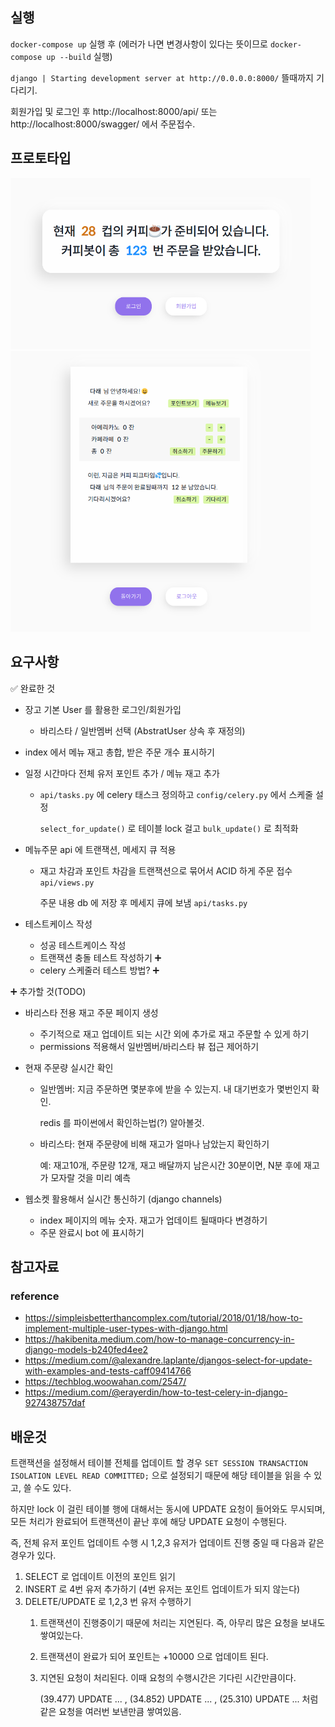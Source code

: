 ## 실행
`docker-compose up` 실행 후 (에러가 나면 변경사항이 있다는 뜻이므로 `docker-compose up --build` 실행)

`django | Starting development server at http://0.0.0.0:8000/` 뜰때까지 기다리기.

회원가입 및 로그인 후 http://localhost:8000/api/ 또는 http://localhost:8000/swagger/ 에서 주문접수.

## 프로토타입 

<img src="img/index.png" width="480px">
<img src="img/bot.png" width="480px">

## 요구사항

✅️ 완료한 것

* 장고 기본 User 를 활용한 로그인/회원가입 
  * 바리스타 / 일반멤버 선택 (AbstratUser 상속 후 재정의)
* index 에서 메뉴 재고 총합, 받은 주문 개수 표시하기 
* 일정 시간마다 전체 유저 포인트 추가 / 메뉴 재고 추가
  * `api/tasks.py` 에 celery 태스크 정의하고 `config/celery.py` 에서 스케줄 설정
    
    `select_for_update()` 로 테이블 lock 걸고 `bulk_update()` 로 최적화 
    
* 메뉴주문 api 에 트랜잭션, 메세지 큐 적용 
  * 재고 차감과 포인트 차감을 트랜잭션으로 묶어서 ACID 하게 주문 접수 `api/views.py`
  
    주문 내용 db 에 저장 후 메세지 큐에 보냄 `api/tasks.py`

* 테스트케이스 작성
  * 성공 테스트케이스 작성 
  * 트랜잭션 충돌 테스트 작성하기 ➕ 
  * celery 스케줄러 테스트 방법? ➕

➕ 추가할 것️(TODO)

* 바리스타 전용 재고 주문 페이지 생성
  * 주기적으로 재고 업데이트 되는 시간 외에 추가로 재고 주문할 수 있게 하기
  * permissions 적용해서 일반멤버/바리스타 뷰 접근 제어하기

* 현재 주문량 실시간 확인
  * 일반멤버: 지금 주문하면 몇분후에 받을 수 있는지. 내 대기번호가 몇번인지 확인. 
  
    redis 를 파이썬에서 확인하는법(?) 알아볼것.
  * 바리스타: 현재 주문량에 비해 재고가 얼마나 남았는지 확인하기 
    
    예: 재고10개, 주문량 12개, 재고 배달까지 남은시간 30분이면, N분 후에 재고가 모자랄 것을 미리 예측

* 웹소켓 활용해서 실시간 통신하기 (django channels)
  * index 페이지의 메뉴 숫자. 재고가 업데이트 될때마다 변경하기 
  * 주문 완료시 bot 에 표시하기


## 참고자료
### reference
* https://simpleisbetterthancomplex.com/tutorial/2018/01/18/how-to-implement-multiple-user-types-with-django.html
* https://hakibenita.medium.com/how-to-manage-concurrency-in-django-models-b240fed4ee2
* https://medium.com/@alexandre.laplante/djangos-select-for-update-with-examples-and-tests-caff09414766
* https://techblog.woowahan.com/2547/
* https://medium.com/@erayerdin/how-to-test-celery-in-django-927438757daf

## 배운것
트랜잭션을 설정해서 테이블 전체를 업데이트 할 경우 `SET SESSION TRANSACTION ISOLATION LEVEL READ COMMITTED;` 으로 설정되기 때문에 해당 테이블을 읽을 수 있고, 쓸 수도 있다.

하지만 lock 이 걸린 테이블 행에 대해서는 동시에 UPDATE 요청이 들어와도 무시되며, 모든 처리가 완료되어 트랜잭션이 끝난 후에 해당 UPDATE 요청이 수행된다.

즉, 전체 유저 포인트 업데이트 수행 시 1,2,3 유저가 업데이트 진행 중일 때 다음과 같은 경우가 있다.

1. SELECT 로 업데이트 이전의 포인트 읽기
2. INSERT 로 4번 유저 추가하기 (4번 유저는 포인트 업데이트가 되지 않는다)
3. DELETE/UPDATE 로 1,2,3 번 유저 수행하기
   1. 트랜잭션이 진행중이기 때문에 처리는 지연된다. 즉, 아무리 많은 요청을 보내도 쌓여있는다.
   2. 트랜잭션이 완료가 되어 포인트는 +10000 으로 업데이트 된다.
   3. 지연된 요청이 처리된다. 이때 요청의 수행시간은 기다린 시간만큼이다. 
   
      (39.477) UPDATE ... ,  (34.852) UPDATE ... ,  (25.310) UPDATE ... 처럼 같은 요청을 여러번 보낸만큼 쌓여있음.